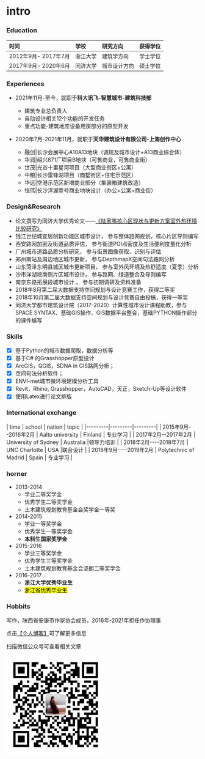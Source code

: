 # intro

### Education

| 时间 | 学校 | 研究方向 | 获得学位 |
|:---------|:---------|:---------|:---------|
| 2012年9月- 2017年7月    | 浙江大学     | 建筑学方向    |学士学位   |
| 2017年9月- 2020年6月    | 同济大学    | 城市设计方向    |硕士学位   |
       
### Experiences
- 2021年11月-至今，就职于**科大讯飞-智慧城市-建筑科技部**
    - 建筑专业总负责人
    - 自动设计相关12个功能的开发任务
    - 重点功能-建筑地库设备用房部分的原型开发

- 2020年7月-2021年11月，就职于**天华建筑设计有限公司-上海创作中心**
    - 融创|长沙会展中心A10A13地块（调规及城市设计+A13商业综合体）
    - 华润|绍兴871厂项目B地块（可售商业，可售商业街）
    - 世茂|光谷十里星河项目（大型商业街区+公寓）
    - 中粮|长沙雷锋湖项目（商墅街区+住宅示范区）  
    - 华远|空港示范区新增商业部分（集装箱建筑改造）
    - 恒伟|长沙洋湖壹号商业地块设计（办公+公寓+商业街）

### Design\&Research
* 论文撰写为同济大学优秀论文——[《陆家嘴核心区现状与更新方案室外热环境比较研究》](paper1.pdf)
* 钱江世纪城宜居创新功能区城市设计，         参与整体路网规划，核心片区导则编写
* 西安路网加密及街道品质评估，           参与街道POI点密度及生活便利度量化分析
* 广州城市道路品质分析研究，                       参与街景图像获取、识别与评估
* 郑州南站及周边地区城市更新，                   参与DepthmapX空间句法路网分析
* 山东菏泽东明县城区城市更新项目，         参与室外风环境及热舒适度（夏季）分析
* 沙市洋湖垸南侧片区城市设计，                     参与路网、绿道整合及导则编写
* 南京东路拓展段城市设计 ，                              参与初期调研及资料准备
* 2018年8月第二届大数据支持空间规划与设计竞赛工作，获得二等奖
* 2018年10月第二届大数据支持空间规划与设计竞赛自由投稿，获得一等奖 
* 同济大学都市建筑设计院（2017-2020）计算性城市设计课程助教，参与SPACE SYNTAX、基础GIS操作、GIS数据平台整合，基础PYTHON操作部分的课件编写


### Skills 
- [x] 基于Python的城市数据爬取，数据分析等
- [x] 基于C# 的Grasshopper原型设计
- [x] ArcGIS，QGIS，SDNA in GIS路网分析；
- [x] 空间句法分析软件；
- [x] ENVI-met城市微环境建模分析工具
- [x] Revit，Rhino, Grasshopper，AutoCAD，天正，Sketch-Up等设计软件
- [x] 使用Latex进行论文排版

### International exchange

| time | school | nation | topic |
|---------|---------|---------|
| 2015年9月--2016年2月 | Aalto university   |  Finland | 专业学习    |
| 2017年2月--2017年2月 | University of Sydney    |  Australia  |领导力培训    |
| 2018年2月----2018年7月 | UNC Charlotte    |  USA  |联合设计    |
| 2018年9月----2019年2月 | Polytechnic of Madrid    | Spain  | 专业学习    |
                

### horner
- 2013-2014  
    - 学业二等奖学金    
    - 优秀学生二等奖学金   
    - 土木建筑规划教育基金会奖学金一等奖
- 2014-2015  
    - 学业一等奖学金 
    - 优秀学生一等奖学金  
    - **本科生国家奖学金**
- 2015-2016  
    - 学业三等奖学金  
    - 优秀学生三等奖学金
    - 土木建筑规划教育基金会坚朗二等奖学金
- 2016-2017  
    - **浙江大学优秀毕业生**    
    - <mark>浙江省优秀毕业生</mark>

### Hobbits
写作，陕西省安康市作家协会成员，2016年-2021年担任作协理事

点击[【个人博客】](https://xupeiziyan.github.io)可了解更多信息

扫描微信公众号可查看相关文章

![微信二维码](QR.jpg)

